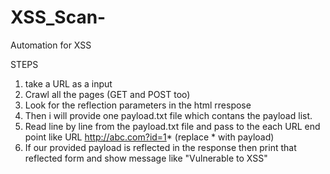 # XSS_Scan-
Automation for XSS

STEPS 

1. take a URL as a input
2. Crawl all the pages (GET and POST too)
3. Look for the reflection parameters in the html rrespose
4. Then i will provide one payload.txt file which contans the payload list.
5. Read line by line from the payload.txt file and pass to the each URL end point like URL http://abc.com?id=1* (replace * with payload)
6. If our provided payload is reflected in the response then print that reflected form and show message like "Vulnerable to XSS"

